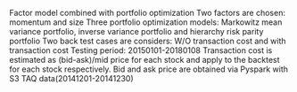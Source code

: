 Factor model combined with portfolio optimization
Two factors are chosen: momentum and size
Three portfolio optimization models: Markowitz mean variance portfolio, inverse variance portfolio and hierarchy risk parity portfolio
Two back test cases are considers: W/O transaction cost and with transaction cost
Testing period: 20150101-20180108
Transaction cost is estimated as (bid-ask)/mid price for each stock and apply to the backtest for each stock respectively.
Bid and ask price are obtained via Pyspark with S3 TAQ data(20141201-20141230)
